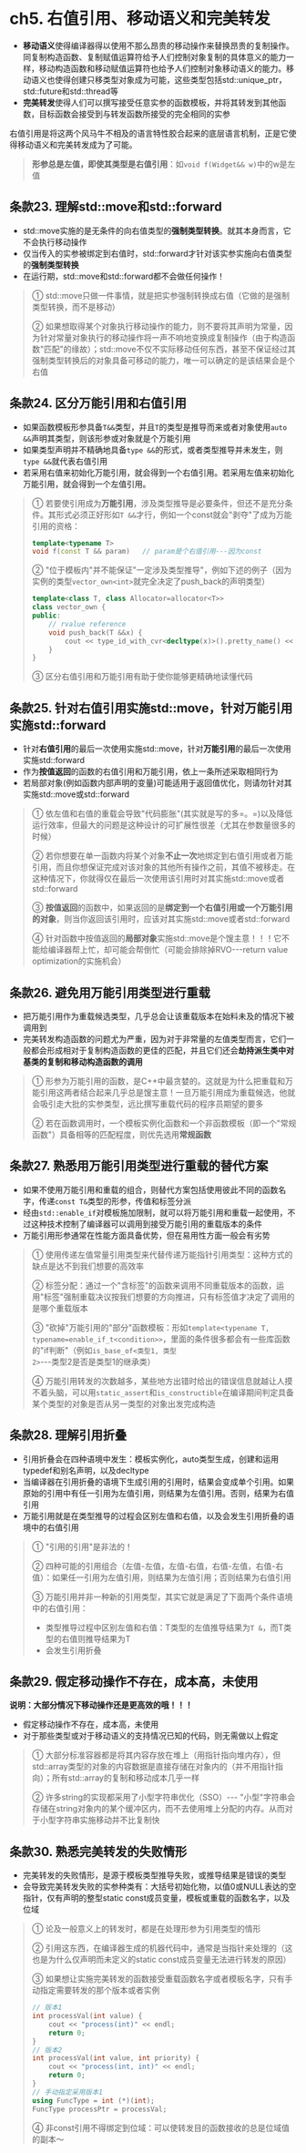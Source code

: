 # ch5. 右值引用、移动语义和完美转发

- **移动语义**使得编译器得以使用不那么昂贵的移动操作来替换昂贵的复制操作。同复制构造函数、复制赋值运算符给予人们控制对象复制的具体意义的能力一样，移动构造函数和移动赋值运算符也给予人们控制对象移动语义的能力。移动语义也使得创建只移类型对象成为可能，这些类型包括std::unique_ptr，std::future和std::thread等
- **完美转发**使得人们可以撰写接受任意实参的函数模板，并将其转发到其他函数，目标函数会接受到与转发函数所接受的完全相同的实参

右值引用是将这两个风马牛不相及的语言特性胶合起来的底层语言机制，正是它使得移动语义和完美转发成为了可能。

> **形参总是左值，即使其类型是右值引用**：如`void f(Widget&& w)`中的w是左值

## 条款23. 理解std::move和std::forward

- std::move实施的是无条件的向右值类型的**强制类型转换**。就其本身而言，它不会执行移动操作
- 仅当传入的实参被绑定到右值时，std::forward才针对该实参实施向右值类型的**强制类型转换**
- 在运行期，std::move和std::forward都不会做任何操作！


> ① std::move只做一件事情，就是把实参强制转换成右值（它做的是强制类型转换，而不是移动）
>
> ② 如果想取得某个对象执行移动操作的能力，则不要将其声明为常量，因为针对常量对象执行的移动操作将一声不响地变换成复制操作（由于构造函数"匹配"的缘故）；std::move不仅不实际移动任何东西，甚至不保证经过其强制类型转换后的对象具备可移动的能力，唯一可以确定的是该结果会是个右值

## 条款24. 区分万能引用和右值引用

- 如果函数模板形参具备`T&&`类型，并且`T`的类型是推导而来或者对象使用`auto &&`声明其类型，则该形参或对象就是个万能引用
- 如果类型声明并不精确地具备`type &&`的形式，或者类型推导并未发生，则`type &&`就代表右值引用
- 若采用右值来初始化万能引用，就会得到一个右值引用。若采用左值来初始化万能引用，就会得到一个左值引用。

> ① 若要使引用成为**万能引用**，涉及类型推导是必要条件，但还不是充分条件。其形式必须正好形如`T &&`才行，例如一个const就会"剥夺"了成为万能引用的资格：
>
> ```cpp
> template<typename T>
> void f(const T && param)   // param是个右值引用---因为const
> ```
>
> ② "位于模板内"并不能保证"一定涉及类型推导"，例如下述的例子（因为实例的类型`vector_own<int>`就完全决定了push_back的声明类型）
>
> ```cpp
> template<class T, class Allocator=allocator<T>>
> class vector_own {
> public:
>     // rvalue reference
>     void push_back(T &&x) {
>         cout << type_id_with_cvr<decltype(x)>().pretty_name() << endl;
>     }
> }
> ```
>
> ③ 区分右值引用和万能引用有助于使你能够更精确地读懂代码

## 条款25. 针对右值引用实施std::move，针对万能引用实施std::forward

- 针对**右值引用**的最后一次使用实施std::move，针对**万能引用**的最后一次使用实施std::forward
- 作为**按值返回**的函数的右值引用和万能引用，依上一条所述采取相同行为
- 若局部对象(例如函数内部声明的变量)可能适用于返回值优化，则请勿针对其实施std::move或std::forward

> ① 依左值和右值的重载会导致"代码膨胀"(其实就是写的多=。=)以及降低运行效率，但最大的问题是这种设计的可扩展性很差（尤其在参数量很多的时候）
>
> ② 若你想要在单一函数内将某个对象**不止一次**地绑定到右值引用或者万能引用，而且你想保证完成对该对象的其他所有操作之前，其值不被移走。在这种情况下，你就得仅在最后一次使用该引用时对其实施std::move或者std::forward
>
> ③ **按值返回**的函数中，如果返回的是**绑定到一个右值引用或一个万能引用的对象**，则当你返回该引用时，应该对其实施std::move或者std::forward
>
> ④ 针对函数中按值返回的**局部对象**实施std::move是个馊主意！！！它不能给编译器帮上忙，却可能会帮倒忙（可能会排除掉RVO---return value optimization的实施机会）

## 条款26. 避免用万能引用类型进行重载

- 把万能引用作为重载候选类型，几乎总会让该重载版本在始料未及的情况下被调用到
- 完美转发构造函数的问题尤为严重，因为对于非常量的左值类型而言，它们一般都会形成相对于复制构造函数的更佳的匹配，并且它们还会**劫持派生类中对基类的复制和移动构造函数的调用**

> ① 形参为万能引用的函数，是C++中最贪婪的。这就是为什么把重载和万能引用这两者结合起来几乎总是馊主意！一旦万能引用成为重载候选，他就会吸引走大批的实参类型，远比撰写重载代码的程序员期望的要多
>
> ② 若在函数调用时，一个模板实例化函数和一个非函数模板（即一个"常规函数"）具备相等的匹配程度，则优先选用**常规函数**

## 条款27. 熟悉用万能引用类型进行重载的替代方案

- 如果不使用万能引用和重载的组合，则替代方案包括使用彼此不同的函数名字，传递`const T&`类型的形参，传值和标签分派
- 经由`std::enable_if`对模板施加限制，就可以将万能引用和重载一起使用，不过这种技术控制了编译器可以调用到接受万能引用的重载版本的条件
- 万能引用形参通常在性能方面具备优势，但在易用性方面一般会有劣势

> ① 使用传递左值常量引用类型来代替传递万能指针引用类型：这种方式的缺点是达不到我们想要的高效率
>
> ② 标签分配：通过一个"含标签"的函数来调用不同重载版本的函数，运用"标签"强制重载决议按我们想要的方向推进，只有标签值才决定了调用的是哪个重载版本
>
> ③ "砍掉"万能引用的"部分"函数模板：形如`template<typename T, typename=enable_if_t<condition>>`，里面的条件很多都会有一些库函数的"if判断"（例如`is_base_of<类型1, 类型2>`---类型2是否是类型1的继承类）
>
> ④ 万能引用转发的次数越多，某些地方出错时给出的错误信息就越让人摸不着头脑，可以用`static_assert`和`is_constructible`在编译期间判定具备某个类型的对象是否从另一类型的对象出发完成构造

## 条款28. 理解引用折叠

- 引用折叠会在四种语境中发生：模板实例化，auto类型生成，创建和运用typedef和别名声明，以及decltype
- 当编译器在引用折叠的语境下生成引用的引用时，结果会变成单个引用。如果原始的引用中有任一引用为左值引用，则结果为左值引用。否则，结果为右值引用
- 万能引用就是在类型推导的过程会区别左值和右值，以及会发生引用折叠的语境中的右值引用

> ① "引用的引用"是非法的！
>
> ② 四种可能的引用组合（左值-左值，左值-右值，右值-左值，右值-右值）：如果任一引用为左值引用，则结果为左值引用；否则结果为右值引用
>
> ③ 万能引用并非一种新的引用类型，其实它就是满足了下面两个条件语境中的右值引用：
>
> - 类型推导过程中区别左值和右值：T类型的左值推导结果为`T &`，而T类型的右值则推导结果为T
> - 会发生引用折叠

## 条款29. 假定移动操作不存在，成本高，未使用

**说明：大部分情况下移动操作还是更高效的哦！！！**

- 假定移动操作不存在，成本高，未使用
- 对于那些类型或对于移动语义的支持情况已知的代码，则无需做以上假定

> ① 大部分标准容器都是将其内容存放在堆上（用指针指向堆内存），但std::array类型的对象的内容数据是直接存储在对象内的（并不用指针指向）；所有std::array的复制和移动成本几乎一样
>
> ② 许多string的实现都采用了小型字符串优化（SSO）--- "小型"字符串会存储在string对象内的某个缓冲区内，而不去使用堆上分配的内存。从而对于小型字符串实施移动并不比复制快

## 条款30. 熟悉完美转发的失败情形

- 完美转发的失败情形，是源于模板类型推导失败，或推导结果是错误的类型
- 会导致完美转发失败的实参种类有：大括号初始化物，以值0或NULL表达的空指针，仅有声明的整型static const成员变量，模板或重载的函数名字，以及位域

> ① 论及一般意义上的转发时，都是在处理形参为引用类型的情形
>
> ② 引用这东西，在编译器生成的机器代码中，通常是当指针来处理的（这也是为什么仅声明而未定义的static const成员变量无法进行转发的原因）
>
> ③ 如果想让实施完美转发的函数接受重载函数名字或者模板名字，只有手动指定需要转发的那个版本或者实例
>
> ```cpp
> // 版本1
> int processVal(int value) {
>     cout << "process(int)" << endl;
>     return 0;
> }
> // 版本2
> int processVal(int value, int priority) {
>     cout << "process(int, int)" << endl;
>     return 0;
> }
> // 手动指定采用版本1
> using FuncType = int (*)(int);
> FuncType processPtr = processVal;
> ```
>
> ④ 非const引用不得绑定到位域：可以使转发目的函数接收的总是位域值的副本～